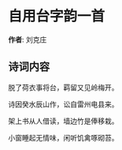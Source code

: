 # 自用台字韵一首

**作者**: 刘克庄

## 诗词内容

脱了荷衣事将台，羁留又见岭梅开。

诗因癸水辰山作，讼自雷州电县来。

架上书从人借读，墙边竹是俸移栽。

小窗睡起无情味，闲听饥禽啄砌苔。

